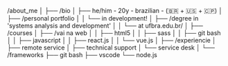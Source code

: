 /about_me
│
├── /bio
│   ├── he/him - 20y - brazilian - (🇧🇷 + 🇺🇸 + 🇨🇵)
│   ├── /personal portfolio
│   │   └── in development!
│   ├── /degree in 'systems analysis and development'
│   │   └── at ufbra.edu.br/
│
├── /courses
│   ├── /vai na web
│   │   ├── html5
│   │   ├── sass
│   │   ├── git bash
│   │   ├── javascript
│   │   ├── react.js
│   │   └── vue.js
│
├── /experiencie
│   ├── remote service
│   ├── technical support
│   └── service desk
│
└── /frameworks
    ├── git bash
    ├── vscode
    └── node.js
